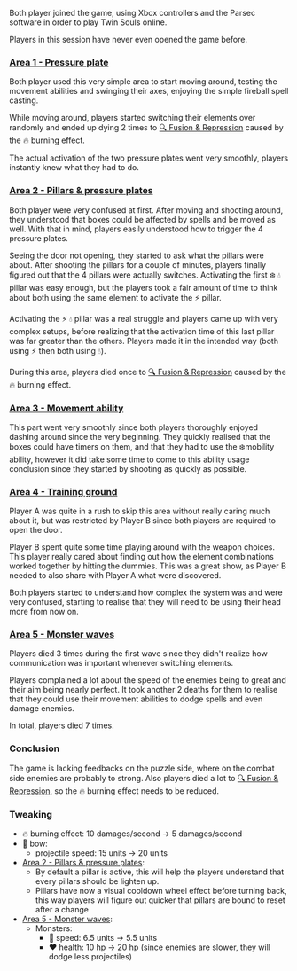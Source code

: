 Both player joined the game, using Xbox controllers and the Parsec software in order to play Twin Souls online.

Players in this session have never even opened the game before.

### [Area 1 - Pressure plate](<../prototype/area1.md>)

Both player used this very simple area to start moving around, testing the movement abilities and swinging their axes, enjoying the simple fireball spell casting.

While moving around, players started switching their elements over randomly and ended up dying 2 times to [🔍️ Fusion & Repression](<../gameplay/main-mechanic/Fusion-Repression.md>) caused by the 🔥 burning effect.

The actual activation of the two pressure plates went very smoothly, players instantly knew what they had to do.

### [Area 2 - Pillars & pressure plates](<../prototype/area2.md>)

Both player were very confused at first. After moving and shooting around, they understood that boxes could be affected by spells and be moved as well. With that in mind, players easily understood how to trigger the 4 pressure plates.

Seeing the door not opening, they started to ask what the pillars were about. After shooting the pillars for a couple of minutes, players finally figured out that the 4 pillars were actually switches. Activating the first ❄️ 💧 pillar was easy enough, but the players took a fair amount of time to think about both using the same element to activate the ⚡️ pillar.

Activating the ⚡️ 💧 pillar was a real struggle and players came up with very complex setups, before realizing that the activation time of this last pillar was far greater than the others. Players made it in the intended way (both using ⚡️ then both using 💧).

During this area, players died once to [🔍️ Fusion & Repression](<../gameplay/main-mechanic/Fusion-Repression.md>) caused by the 🔥 burning effect.

### [Area 3 - Movement ability](<../prototype/area3.md>)

This part went very smoothly since both players thoroughly enjoyed dashing around since the very beginning. They quickly realised that the boxes could have timers on them, and that they had to use the ❄️mobility ability, however it did take some time to come to this ability usage conclusion since they started by shooting as quickly as possible.

### [Area 4 - Training ground](<../prototype/area4.md>)

Player A was quite in a rush to skip this area without really caring much about it, but was restricted by Player B since both players are required to open the door.

Player B spent quite some time playing around with the weapon choices. This player really cared about finding out how the element combinations worked together by hitting the dummies. This was a great show, as Player B needed to also share with Player A what were discovered.

Both players started to understand how complex the system was and were very confused, starting to realise that they will need to be using their head more from now on.

### [Area 5 - Monster waves](<../prototype/area5.md>)

Players died 3 times during the first wave since they didn't realize how communication was important whenever switching elements.

Players complained a lot about the speed of the enemies being to great and their aim being nearly perfect. It took another 2 deaths for them to realise that they could use their movement abilities to dodge spells and even damage enemies.

In total, players died 7 times.

### Conclusion

The game is lacking feedbacks on the puzzle side, where on the combat side enemies are probably to strong. Also players died a lot to [🔍️ Fusion & Repression](<../gameplay/main-mechanic/Fusion-Repression.md>), so the 🔥 burning effect needs to be reduced.

### Tweaking

* 🔥 burning effect: 10 damages/second → 5 damages/second
* 🏹 bow: 
    * projectile speed: 15 units → 20 units
* [Area 2 - Pillars & pressure plates](<../prototype/area2.md>): 
    * By default a pillar is active, this will help the players understand that every pillars should be lighten up.
    * Pillars have now a visual cooldown wheel effect before turning back, this way players will figure out quicker that pillars are bound to reset after a change
* [Area 5 - Monster waves](<../prototype/area5.md>):
    * Monsters:
        * 👟 speed: 6.5 units → 5.5 units
        * ❤️ health: 10 hp → 20 hp (since enemies are slower, they will dodge less projectiles)